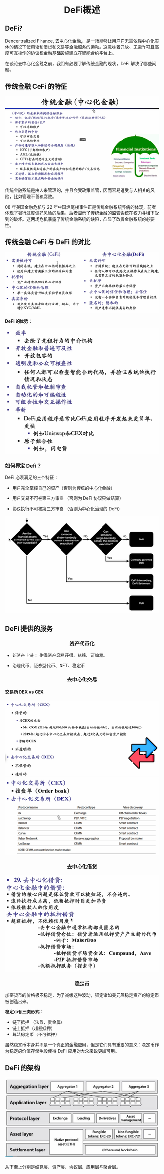 <h1 align="center">DeFi概述</h1>

## DeFi?

Dencentralized Finance, 去中心化金融,，是一场能够让用户在无需依靠中心化实体的情况下使用诸如借贷和交易等金融服务的运动。这意味着开放、无需许可且高度可互操作的协议栈金融基础设施建立在智能合约平台上。

在谈论去中心化金融之前，我们有必要了解传统金融的现状，DeFi 解决了哪些问题。

## 传统金融 CeFi 的特征

<img title="" src="assets/Snipaste_2022-08-04_22-56-55.png" alt="">

传统金融系统是由人来管理的，并且会受政策监管，因而容易遭受与人相关的风险，比如管理不善和腐败。

08 年美国金融危机与 22 年中国烂尾楼事件正是传统金融系统弊病的体现，前者体现了银行过度偏好风险的后果，后者显示了传统金融的监管系统在权力寻租下受到的破坏。这两场危机暴露了传统金融系统的缺陷，凸显了改善金融系统的必要性。

## 传统金融 CeFi 与 DeFi 的对比

<img title="" src="assets/Snipaste_2022-08-04_23-13-02.png" alt="">

**DeFi 的优势**：

<img title="" src="assets/Snipaste_2022-08-04_23-28-02.png" alt="">

### 如何界定 Defi？

DeFi 必须满足的三个特征：

- 用户完全掌控自己的资产（否则为传统的中心化金融）

- 用户交易不可被第三方审查 （否则为 DeFi 协议只做结算）

- 协议执行不可被第三方审查 （否则为中心化治理的 DeFi）

<img title="" src="assets/Snipaste_2022-08-04_23-10-21 1.png" alt="">

## DeFi 提供的服务

<h3 align='center'> 资产代币化</h3>

- 新资产上链： 使得资产容易获得、转移、可编程。

- 治理代币、证券型代币、NFT、稳定币

<h3 align="center"> 去中心化交易</h3>

#### 交易所 DEX vs CEX

<img title="" src="assets/Snipaste_2022-08-04_23-58-40.png" alt="">
<img title="" src="assets/Snipaste_2022-08-04_23-58-59.png" alt="">

<h3 align="center">去中心化借贷</h3>

<img title="" src="assets/Snipaste_2022-08-05_00-00-26.png" alt="">

<h3 align="center">稳定币</h3>

加密货币的价格极不稳定，为了减缓这种波动，锚定诸如美元等稳定资产的稳定币被创造出来。

**稳定币有三类形式**：

- 链下抵押 （法币，贵金属）
- 链上抵押（超额抵押）
- 算法稳定币（不可抵押）

虽然稳定币本身并不是一个真正的金融应用，但是它们具有重要的意义：稳定币作为稳定的价值存储手段使得 DeFi 应用对大众来说更加可用。

## DeFi 的架构

<img title="" src="assets/Snipaste_2022-08-04_23-34-42.png" alt="">

从下至上分别是结算层、资产层、协议层、应用层与聚合层。
